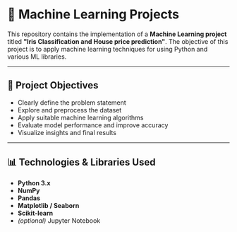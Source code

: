 # 🤖 Machine Learning Projects

This repository contains the implementation of a **Machine Learning project** titled **"Iris Classification and House price prediction"**. The objective of this project is to apply machine learning techniques for using Python and various ML libraries.

---

## 📌 Project Objectives

- Clearly define the problem statement
- Explore and preprocess the dataset
- Apply suitable machine learning algorithms
- Evaluate model performance and improve accuracy
- Visualize insights and final results

---

## 📊 Technologies & Libraries Used

- **Python 3.x**
- **NumPy**
- **Pandas**
- **Matplotlib / Seaborn**
- **Scikit-learn**
- *(optional)* Jupyter Notebook


